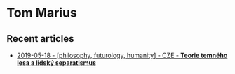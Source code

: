 # Tom Marius

## Recent articles

- [2019-05-18 - \[philosophy, futurology, humanity\] - CZE - **Teorie temného lesa a lidský separatismus**](https://marius.blog/teorie-temneho-lesa-a-lidsky-separatismus)
